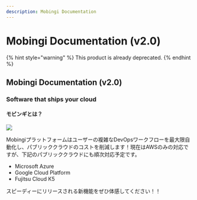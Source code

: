 ```yaml
---
description: Mobingi Documentation
---
```


# Mobingi Documentation \(v2.0\)

{% hint style="warning" %}
This product is already deprecated.
{% endhint %}

## Mobingi Documentation \(v2.0\)

### Software that ships your cloud

#### モビンギとは？

![](.gitbook/assets/002.png)

Mobingiプラットフォームはユーザーの複雑なDevOpsワークフローを最大限自動化し、パブリッククラウドのコストを削減します！現在はAWSのみの対応ですが、下記のパブリッククラウドにも順次対応予定です。

* Microsoft Azure
* Google Cloud Platform
* Fujitsu Cloud K5

スピーディーにリリースされる新機能をぜひ体感してください！！


